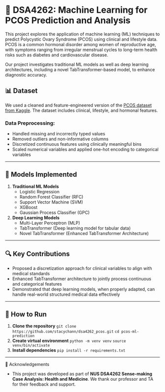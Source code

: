 # 🧠 DSA4262: Machine Learning for PCOS Prediction and Analysis

This project explores the application of machine learning (ML) techniques to predict Polycystic Ovary Syndrome (PCOS) using clinical and lifestyle data. PCOS is a common hormonal disorder among women of reproductive age, with symptoms ranging from irregular menstrual cycles to long-term health risks such as diabetes and cardiovascular disease.

Our project investigates traditional ML models as well as deep learning architectures, including a novel TabTransformer-based model, to enhance diagnostic accuracy.

## 📊 Dataset
We used a cleaned and feature-engineered version of the [PCOS dataset from Kaggle](https://www.kaggle.com/datasets/prasoonkottarathil/polycystic-ovary-syndrome-pcos). The dataset includes clinical, lifestyle, and hormonal features.

### Data Preprocessing:
- Handled missing and incorrectly typed values
- Removed outliers and non-informative columns
- Discretized continuous features using clinically meaningful bins
- Scaled numerical variables and applied one-hot encoding to categorical variables

---
## 🧪 Models Implemented
1. **Traditional ML Models**
   - Logistic Regression
   - Random Forest Classifier (RFC)
   - Support Vector Machine (SVM)
   - XGBoost
   - Gaussian Process Classifier (GPC)
2. **Deep Learning Models**
   - Multi-Layer Perceptron (MLP)
   - TabTransformer (Deep learning model for tabular data)
   - Novel TabTransformer (Enhanced TabTransformer Architecture)
---

## 🔍 Key Contributions
- Proposed a discretization approach for clinical variables to align with medical standards
- Enhanced TabTransformer architecture to jointly process continuous and categorical features
- Demonstrated that deep learning models, when properly adapted, can handle real-world structured medical data effectively

---
## 🚀 How to Run
1. **Clone the repository**
   ```git clone https://github.com/stacychann/dsa4262_pcos.git```
   ```cd pcos-ml-prediction```
2. **Create virtual environment**
   ```python -m venv venv```
   ```source venv/bin/activate```
3. **Install dependencies**
```pip install -r requirements.txt```

---
🤝 Acknowledgements
- This project was developed as part of **NUS DSA4262 Sense-making Case Analysis: Health and Medicine**. We thank our professor and TA for their feedback and support.



 
